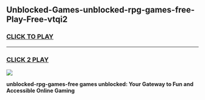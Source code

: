 
## Unblocked-Games-unblocked-rpg-games-free-Play-Free-vtqi2
<h3>
<a href="https://premium76.site?title=unblocked-rpg-games-free&ref=18A1">CLICK TO PLAY</a></h3>
<hr>

<h3>
<a href="https://premium76.site?title=unblocked-rpg-games-free&ref=18A1">CLICK 2 PLAY</a>
  
</h3>

<a href="https://premium76.site?title=unblocked-rpg-games-free&ref=18A1"><img src="https://clearcache.store/games.png"></a>


**unblocked-rpg-games-free games unblocked: Your Gateway to Fun and Accessible Online Gaming**
